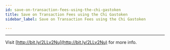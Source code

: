 ```yaml
---
id: save-on-transaction-fees-using-the-chi-gastoken
title: Save on Transaction Fees using the Chi Gastoken
sidebar_label: Save on Transaction Fees using the Chi Gastoken

---
```


---


Visit [http://bit.ly/2LLv2Nu](http://bit.ly/2LLv2Nu) for more info.

